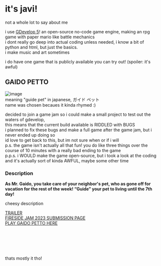 # it's javi!

not a whole lot to say about me

i use [GDevelop 5](https://github.com/4ian/GDevelop)! an open-source no-code game engine, making an rpg game with paper mario like battle mechanics\
i dont really go deep into actual coding unless needed, i know a bit of python and html, but just the basics.\
i make music and art sometimes

i do have one game that is publicly available you can try out! (spoiler: it's awful)

## GAIDO PETTO
![image](https://github.com/JavierHD806/JavierHD806/assets/16809187/eeb1d9ac-488c-40be-bcbf-22f50c0cac34)\
meaning "guide pet" in japanese, ガイド ペット\
name was chosen becaues it kinda rhymed :)

decided to join a game jam so i could make a small project to test out the waters of gdevelop,\
this means that the current build available is RIDDLED with BUGS\
i planned to fix these bugs and make a full game after the game jam, but i never ended up doing so\
id love to get back to this, but im not sure when or if i will\
p.s. the game isn't actually all that fun! you do like three things over the course of 10 minutes with a really bad ending to the game\
p.p.s. i WOULD make the game open-source, but i took a look at the coding and it's actually sort of kinda AWFUL, maybe some other time

### Description
<strong>As Mr. Gaido, you take care of your neighbor's pet, who as gone off for vacation for the rest of the week!
“Guide” your pet to living until the 7th day!</strong>

cheesy description

[TRAILER](https://www.youtube.com/watch?v=WpXhblzY7uU)\
[FIRESIDE JAM 2023 SUBMISSION PAGE](https://itch.io/jam/fireside-jam-2023/rate/2065752)\
[PLAY GAIDO PETTO HERE](https://javierhd806.itch.io/gaido-petto)

\
\
\
\
\
thats mostly it tho! 

<!--
**JavierHD806/JavierHD806** is a ✨ _special_ ✨ repository because its `README.md` (this file) appears on your GitHub profile.

Here are some ideas to get you started:

- 🔭 I’m currently working on ...
- 🌱 I’m currently learning ...
- 👯 I’m looking to collaborate on ...
- 🤔 I’m looking for help with ...
- 💬 Ask me about ...
- 📫 How to reach me: ...
- 😄 Pronouns: ...
- ⚡ Fun fact: ...
-->
